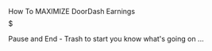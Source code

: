 
How To MAXIMIZE DoorDash Earnings $$$$$


Pause and End -  Trash to start you know what's going on ...

